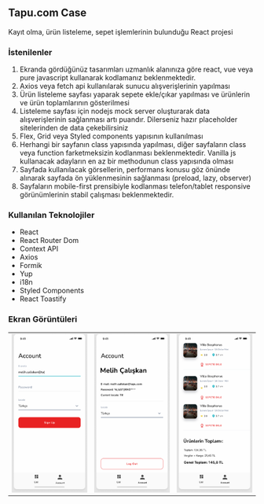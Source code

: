 ## Tapu.com Case
Kayıt olma, ürün listeleme, sepet işlemlerinin bulunduğu React projesi

### İstenilenler
<ol>
  <li>Ekranda gördüğünüz tasarımları uzmanlık alanınıza göre react, vue veya pure javascript kullanarak kodlamanız beklenmektedir.</li>
  <li>Axios veya fetch api kullanılarak sunucu alışverişlerinin yapılması</li>
  <li>Ürün listeleme sayfası yaparak sepete ekle/çıkar yapılması ve ürünlerin ve ürün toplamlarının gösterilmesi</li>
  <li>Listeleme sayfası için nodejs mock server oluşturarak data alışverişlerinin sağlanması artı puandır. Dilerseniz hazır placeholder sitelerinden de data çekebilirsiniz</li>
  <li>Flex, Grid veya Styled components yapısının kullanılması</li>
  <li>Herhangi bir sayfanın class yapısında yapılması, diğer sayfaların class veya function farketmeksizin kodlanması beklenmektedir. Vanilla js kullanacak adayların en az bir methodunun class yapısında olması</li>
  <li>Sayfada kullanılacak görsellerin, performans konusu göz önünde alınarak sayfada ön yüklenmesinin sağlanması (preload, lazy, observer)</li>
  <li>Sayfaların mobile-first prensibiyle kodlanması telefon/tablet responsive görünümlerinin stabil çalışması beklenmektedir.</li>
</ol>


### Kullanılan Teknolojiler

- React
- React Router Dom
- Context API
- Axios
- Formik
- Yup
- i18n
- Styled Components
- React Toastify

### Ekran Görüntüleri

<table>
  <tr>
    <td valign="top">
        <img src="screenshots/signup.png" alt="" width="100%" />
    </td>
     <td valign="top">
       <img src="screenshots/account.png" alt="" width="100%" />
    </td>
     <td valign="top">
       <img src="screenshots/list.png" alt="" width="100%" />
    </td>
  </tr>
</table>

